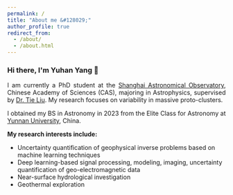 ```yaml
---
permalink: /
title: "About me &#128029;"
author_profile: true
redirect_from: 
  - /about/
  - /about.html
---
```



<h3>Hi there, I'm Yuhan Yang &#128075;</h3>
<p align="justify">
I am currently a PhD student at the 
<a href="https://english.shao.ac.cn/" target="_blank" rel="noopener noreferrer">Shanghai Astronomical Observatory</a>, 
Chinese Academy of Sciences (CAS), majoring in Astrophysics, supervised by 
<a href="https://scholar.google.com/citations?hl=en&user=9jmhWdcAAAAJ&view_op=list_works" target="_blank" rel="noopener noreferrer">Dr. Tie Liu</a>. 
My research focuses on variability in massive proto-clusters.
</p>

<p align="justify">
I obtained my BS in Astronomy in 2023 from the Elite Class for Astronomy at 
<a href="http://english.ynu.edu.cn/" target="_blank" rel="noopener noreferrer">Yunnan University</a>, China.
</p>

<p align = "justify"> 
<strong>My research interests include:</strong>
</p>
  
<ul>
<li>Uncertainty quantification of geophysical inverse problems based on machine learning techniques</li>
<li>Deep learning-based signal processing, modeling, imaging, uncertainty quantification of geo-electromagnetic data</li>
<li>Near-surface hydrological investigation</li>
<li>Geothermal exploration</li>
</ul>

